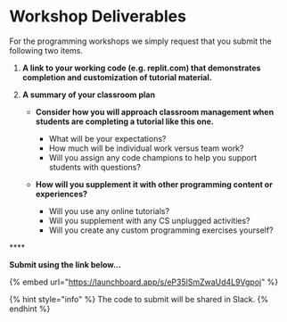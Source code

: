 # Workshop Deliverables

For the programming workshops we simply request that you submit the following two items.

1. **A link to your working code \(e.g. replit.com\) that demonstrates completion and customization of tutorial material.**
2. **A summary of your classroom plan**

   * **Consider how you will approach classroom management when students are completing a tutorial like this one.** 
     * What will be your expectations? 
     * How much will be individual work versus team work?
     * Will you assign any code champions to help you support students with questions?

 

   * **How will you supplement it with other programming content or experiences?**
     * Will you use any online tutorials?
     * Will you supplement with any CS unplugged activities?
     * Will you create any custom programming exercises yourself?

\*\*\*\*

**Submit using the link below...**

{% embed url="https://launchboard.app/s/eP35lSmZwaUd4L9Vgpoj" %}

{% hint style="info" %}
The code to submit will be shared in Slack.
{% endhint %}

